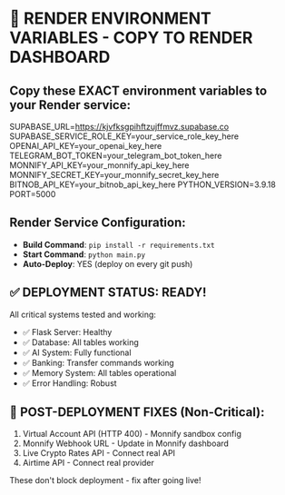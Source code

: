 # 🚀 RENDER ENVIRONMENT VARIABLES - COPY TO RENDER DASHBOARD

## Copy these EXACT environment variables to your Render service:

SUPABASE_URL=https://kjvfksgpihftzujffmvz.supabase.co
SUPABASE_SERVICE_ROLE_KEY=your_service_role_key_here
OPENAI_API_KEY=your_openai_key_here
TELEGRAM_BOT_TOKEN=your_telegram_bot_token_here
MONNIFY_API_KEY=your_monnify_api_key_here
MONNIFY_SECRET_KEY=your_monnify_secret_key_here
BITNOB_API_KEY=your_bitnob_api_key_here
PYTHON_VERSION=3.9.18
PORT=5000

## Render Service Configuration:
- **Build Command**: `pip install -r requirements.txt`
- **Start Command**: `python main.py`
- **Auto-Deploy**: YES (deploy on every git push)

## ✅ DEPLOYMENT STATUS: READY!
All critical systems tested and working:
- ✅ Flask Server: Healthy
- ✅ Database: All tables working
- ✅ AI System: Fully functional
- ✅ Banking: Transfer commands working
- ✅ Memory System: All tables operational
- ✅ Error Handling: Robust

## 🔧 POST-DEPLOYMENT FIXES (Non-Critical):
1. Virtual Account API (HTTP 400) - Monnify sandbox config
2. Monnify Webhook URL - Update in Monnify dashboard
3. Live Crypto Rates API - Connect real API
4. Airtime API - Connect real provider

These don't block deployment - fix after going live!
